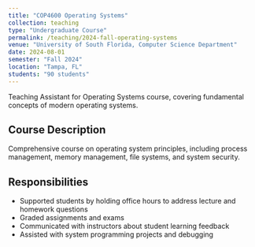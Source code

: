 ```yaml
---
title: "COP4600 Operating Systems"
collection: teaching
type: "Undergraduate Course"
permalink: /teaching/2024-fall-operating-systems
venue: "University of South Florida, Computer Science Department"
date: 2024-08-01
semester: "Fall 2024"
location: "Tampa, FL"
students: "90 students"
---
```


Teaching Assistant for Operating Systems course, covering fundamental concepts of modern operating systems.

## Course Description
Comprehensive course on operating system principles, including process management, memory management, file systems, and system security.

## Responsibilities
- Supported students by holding office hours to address lecture and homework questions
- Graded assignments and exams
- Communicated with instructors about student learning feedback
- Assisted with system programming projects and debugging
